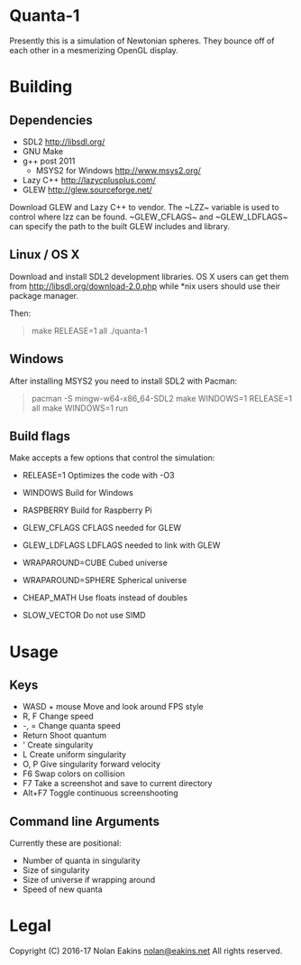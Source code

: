 Quanta-1
===

Presently this is a simulation of Newtonian spheres. They bounce off of each
other in a mesmerizing OpenGL display.

Building
===

Dependencies
---

  * SDL2 http://libsdl.org/
  * GNU Make
  * g++ post 2011
    * MSYS2 for Windows http://www.msys2.org/
  * Lazy C++ http://lazycplusplus.com/
  * GLEW http://glew.sourceforge.net/

Download GLEW and Lazy C++ to vendor. The ~LZZ~ variable is used to control
where lzz can be found. ~GLEW_CFLAGS~ and ~GLEW_LDFLAGS~ can specify the path
to the built GLEW includes and library.

Linux / OS X
---

Download and install SDL2 development libraries. OS X users can get them
from http://libsdl.org/download-2.0.php while *nix users should use their
package manager.

Then:

  > make RELEASE=1 all
  > ./quanta-1

Windows
---

After installing MSYS2 you need to install SDL2 with Pacman:

  > pacman -S mingw-w64-x86_64-SDL2
  > make WINDOWS=1 RELEASE=1 all
  > make WINDOWS=1 run

Build flags
---

Make accepts a few options that control the simulation:

  * RELEASE=1		Optimizes the code with -O3

  * WINDOWS		Build for Windows
  * RASPBERRY		Build for Raspberry Pi

  * GLEW_CFLAGS		CFLAGS needed for GLEW
  * GLEW_LDFLAGS	LDFLAGS needed to link with GLEW

  * WRAPAROUND=CUBE	Cubed universe
  * WRAPAROUND=SPHERE	Spherical universe

  * CHEAP_MATH		Use floats instead of doubles
  * SLOW_VECTOR		Do not use SIMD


Usage
===

Keys
---

  * WASD + mouse	Move and look around FPS style
  * R, F		Change speed
  * -, =		Change quanta speed
  * Return		Shoot quantum
  * '			Create singularity
  * L			Create uniform singularity
  * O, P		Give singularity forward velocity
  * F6			Swap colors on collision
  * F7			Take a screenshot and save to current directory
  * Alt+F7		Toggle continuous screenshooting


Command line Arguments
---

Currently these are positional:

  * Number of quanta in singularity
  * Size of singularity
  * Size of universe if wrapping around
  * Speed of new quanta

Legal
===

Copyright (C) 2016-17 Nolan Eakins <nolan@eakins.net>
All rights reserved.
